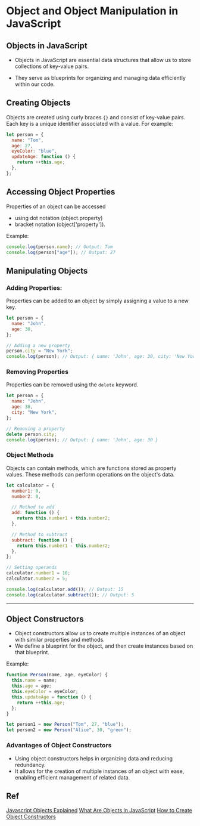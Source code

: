 # Object and Object Manipulation in JavaScript

## Objects in JavaScript

- Objects in JavaScript are essential data structures that allow us to store collections of key-value pairs.

- They serve as blueprints for organizing and managing data efficiently within our code.

## Creating Objects

Objects are created using curly braces `{}` and consist of key-value pairs. Each key is a unique identifier associated with a value. For example:

```javascript
let person = {
  name: "Tom",
  age: 27,
  eyeColor: "blue",
  updateAge: function () {
    return ++this.age;
  },
};
```

## Accessing Object Properties

Properties of an object can be accessed

- using dot notation (object.property)
- bracket notation (object['property']).

Example:

```javascript
console.log(person.name); // Output: Tom
console.log(person["age"]); // Output: 27
```

## Manipulating Objects

### Adding Properties:

Properties can be added to an object by simply assigning a value to a new key.

```javascript
let person = {
  name: "John",
  age: 30,
};

// Adding a new property
person.city = "New York";
console.log(person); // Output: { name: 'John', age: 30, city: 'New York' }
```

### Removing Properties

Properties can be removed using the `delete` keyword.

```javascript
let person = {
  name: "John",
  age: 30,
  city: "New York",
};

// Removing a property
delete person.city;
console.log(person); // Output: { name: 'John', age: 30 }
```

### Object Methods

Objects can contain methods, which are functions stored as property values. These methods can perform operations on the object's data.

```javascript
let calculator = {
  number1: 0,
  number2: 0,

  // Method to add
  add: function () {
    return this.number1 + this.number2;
  },

  // Method to subtract
  subtract: function () {
    return this.number1 - this.number2;
  },
};

// Setting operands
calculator.number1 = 10;
calculator.number2 = 5;

console.log(calculator.add()); // Output: 15
console.log(calculator.subtract()); // Output: 5
```

---

## Object Constructors

- Object constructors allow us to create multiple instances of an object with similar properties and methods.
- We define a blueprint for the object, and then create instances based on that blueprint.

Example:

```javascript
function Person(name, age, eyeColor) {
  this.name = name;
  this.age = age;
  this.eyeColor = eyeColor;
  this.updateAge = function () {
    return ++this.age;
  };
}

let person1 = new Person("Tom", 27, "blue");
let person2 = new Person("Alice", 30, "green");
```

### Advantages of Object Constructors

- Using object constructors helps in organizing data and reducing redundancy.
- It allows for the creation of multiple instances of an object with ease, enabling efficient management of related data.

## Ref

[Javascript Objects Explained](https://www.youtube.com/watch?v=rLPwCAqyCAE)
[What Are Objects in JavaScript](https://www.youtube.com/watch?v=4uVwGw317QM)
[How to Create Object Constructors](https://www.youtube.com/watch?v=e1yBONtbTuA&t=2s)
